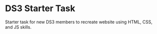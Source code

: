 # DS3 Starter Task
Starter task for new DS3 members to recreate website using HTML, CSS, and JS skills.